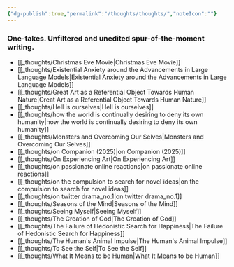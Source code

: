 ```yaml
---
{"dg-publish":true,"permalink":"/thoughts/thoughts/","noteIcon":""}
---
```


### One-takes. Unfiltered and unedited spur-of-the-moment writing. 


- [[_thoughts/Christmas Eve Movie\|Christmas Eve Movie]]
- [[_thoughts/Existential Anxiety around the Advancements in Large Language Models\|Existential Anxiety around the Advancements in Large Language Models]]
- [[_thoughts/Great Art as a Referential Object Towards Human Nature\|Great Art as a Referential Object Towards Human Nature]]
- [[_thoughts/Hell is ourselves\|Hell is ourselves]]
- [[_thoughts/how the world is continually desiring to deny its own humanity\|how the world is continually desiring to deny its own humanity]]
- [[_thoughts/Monsters and Overcoming Our Selves\|Monsters and Overcoming Our Selves]]
- [[_thoughts/on Companion (2025)\|on Companion (2025)]]
- [[_thoughts/On Experiencing Art\|On Experiencing Art]]
- [[_thoughts/on passionate online reactions\|on passionate online reactions]]
- [[_thoughts/on the compulsion to search for novel ideas\|on the compulsion to search for novel ideas]]
- [[_thoughts/on twitter drama_no.1\|on twitter drama_no.1]]
- [[_thoughts/Seasons of the Mind\|Seasons of the Mind]]
- [[_thoughts/Seeing Myself\|Seeing Myself]]
- [[_thoughts/The Creation of God\|The Creation of God]]
- [[_thoughts/The Failure of Hedonistic Search for Happiness\|The Failure of Hedonistic Search for Happiness]]
- [[_thoughts/The Human's Animal Impulse\|The Human's Animal Impulse]]
- [[_thoughts/To See the Self\|To See the Self]]
- [[_thoughts/What It Means to be Human\|What It Means to be Human]]

